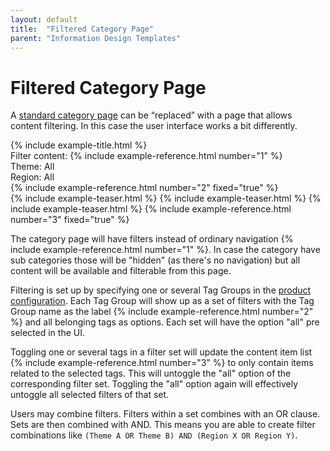 ```yaml
---
layout: default
title:  "Filtered Category Page"
parent: "Information Design Templates"
---
```


# Filtered Category Page

A [standard category page](category.md) can be “replaced” with a page that allows content filtering. In this case the user interface works a bit differently.

<div class="example">
  <div class="example-header">
    <div class="example-title">
      {% include example-title.html %}
    </div>
    <div class="example-navigation">
      <div class="example-group-header">Filter content: {% include example-reference.html number="1" %}</div>
      <div class="example-navigation-group">
        <span class="example-label">Theme:</span>
        <span class="example-navigation-item example-navigation-item-with-text example-navigation-item-selected">All</span>
        <span class="example-navigation-item"></span>
        <span class="example-navigation-item"></span>
        <span class="example-navigation-item"></span>
      </div>
      <div class="example-navigation-group">
        <span class="example-label">Region: </span>
        <span class="example-navigation-item example-navigation-item-with-text example-navigation-item-selected">All</span>
        <span class="example-navigation-item"></span>
        <span class="example-navigation-item"></span>
      </div>      
      {% include example-reference.html number="2" fixed="true" %}
    </div>
  </div>
  <div class="example-body">
    <div class="example-teaser-list">
      {% include example-teaser.html %}
      {% include example-teaser.html %}
      {% include example-teaser.html %}
      {% include example-reference.html number="3" fixed="true" %}
    </div>
  </div>
</div>

The category page will have filters instead of ordinary navigation {% include example-reference.html number="1" %}. In case the category have sub categories those will be "hidden" (as there's no navigation) but all content will be available and filterable from this page.

Filtering is set up by specifying one or several Tag Groups in the [product configuration](../configuration/index.md#categories). Each Tag Group will show up as a set of filters with the Tag Group name as the label {% include example-reference.html number="2" %} and all belonging tags as options. Each set will have the option "all" pre selected in the UI.

Toggling one or several tags in a filter set will update the content item list {% include example-reference.html number="3" %} to only contain items related to the selected tags. This will untoggle the "all" option of the corresponding filter set. Toggling the "all" option again will effectively untoggle all selected filters of that set.

Users may combine filters. Filters within a set combines with an OR clause. Sets are then combined with AND. This means you are able to create filter combinations like `(Theme A OR Theme B) AND (Region X OR Region Y)`.

